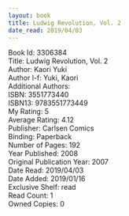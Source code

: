 ```yaml
---
layout: book
title: Ludwig Revolution, Vol. 2
date_read: 2019/04/03
---
```


Book Id: 3306384<br />
Title: Ludwig Revolution, Vol. 2<br />
Author: Kaori Yuki<br />
Author l-f: Yuki, Kaori<br />
Additional Authors: <br />
ISBN: 3551773440<br />
ISBN13: 9783551773449<br />
My Rating: 5<br />
Average Rating: 4.12<br />
Publisher: Carlsen Comics<br />
Binding: Paperback<br />
Number of Pages: 192<br />
Year Published: 2008<br />
Original Publication Year: 2007<br />
Date Read: 2019/04/03<br />
Date Added: 2019/01/16<br />
Exclusive Shelf: read<br />
Read Count: 1<br />
Owned Copies: 0<br />

